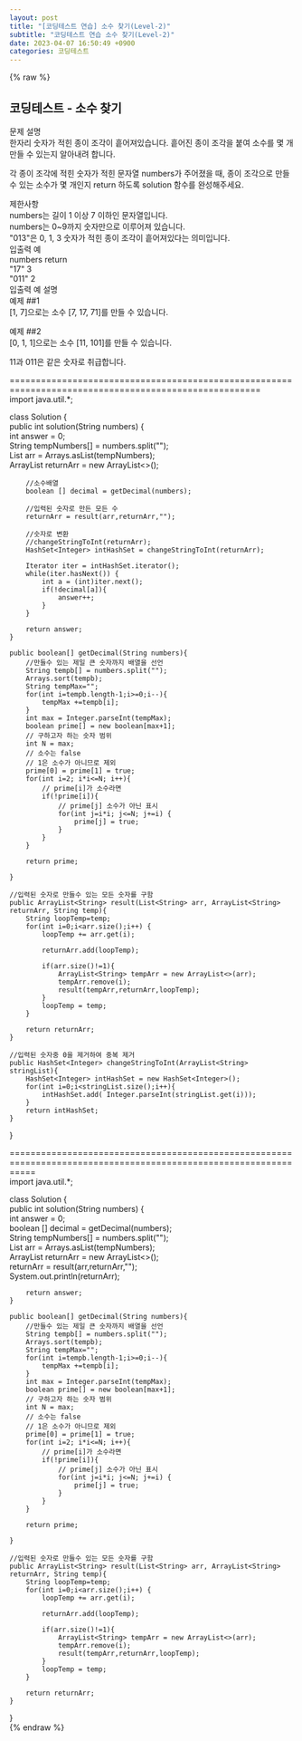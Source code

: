 ```yaml
---  
layout: post  
title: "[코딩테스트 연습] 소수 찾기(Level-2)"  
subtitle: "코딩테스트 연습 소수 찾기(Level-2)"  
date: 2023-04-07 16:50:49 +0900  
categories: 코딩테스트  
---  
```

{% raw %}  
## 코딩테스트 - 소수 찾기  
문제 설명  
한자리 숫자가 적힌 종이 조각이 흩어져있습니다. 흩어진 종이 조각을 붙여 소수를 몇 개 만들 수 있는지 알아내려 합니다.  
  
각 종이 조각에 적힌 숫자가 적힌 문자열 numbers가 주어졌을 때, 종이 조각으로 만들 수 있는 소수가 몇 개인지 return 하도록 solution 함수를 완성해주세요.  
  
제한사항  
numbers는 길이 1 이상 7 이하인 문자열입니다.  
numbers는 0~9까지 숫자만으로 이루어져 있습니다.  
"013"은 0, 1, 3 숫자가 적힌 종이 조각이 흩어져있다는 의미입니다.  
입출력 예  
numbers	return  
"17"	3  
"011"	2  
입출력 예 설명  
예제 ##1  
[1, 7]으로는 소수 [7, 17, 71]를 만들 수 있습니다.  
  
예제 ##2  
[0, 1, 1]으로는 소수 [11, 101]를 만들 수 있습니다.  
  
11과 011은 같은 숫자로 취급합니다.  
  
======================================================================================================  
import java.util.*;  
  
class Solution {  
    public int solution(String numbers) {  
        int answer = 0;  
        String tempNumbers[] = numbers.split("");  
		List<String> arr = Arrays.asList(tempNumbers);  
		ArrayList<String> returnArr = new ArrayList<>();  
  
        //소수배열  
        boolean [] decimal = getDecimal(numbers);  
  
		//입력된 숫자로 만든 모든 수  
		returnArr = result(arr,returnArr,"");  
  
        //숫자로 변환  
        //changeStringToInt(returnArr);  
        HashSet<Integer> intHashSet = changeStringToInt(returnArr);  
  
        Iterator iter = intHashSet.iterator();  
        while(iter.hasNext()) {  
            int a = (int)iter.next();  
            if(!decimal[a]){  
                answer++;  
            }  
        }  
  
        return answer;  
    }  
  
    public boolean[] getDecimal(String numbers){  
        //만들수 있는 제일 큰 숫자까지 배열을 선언  
        String tempb[] = numbers.split("");  
        Arrays.sort(tempb);  
        String tempMax="";  
        for(int i=tempb.length-1;i>=0;i--){  
            tempMax +=tempb[i];  
        }  
        int max = Integer.parseInt(tempMax);  
        boolean prime[] = new boolean[max+1];  
        // 구하고자 하는 숫자 범위  
        int N = max;  
        // 소수는 false  
        // 1은 소수가 아니므로 제외  
        prime[0] = prime[1] = true;  
        for(int i=2; i*i<=N; i++){  
            // prime[i]가 소수라면  
            if(!prime[i]){  
                // prime[j] 소수가 아닌 표시  
                for(int j=i*i; j<=N; j+=i) {  
                    prime[j] = true;  
                }  
            }  
        }  
  
        return prime;  
  
    }  
  
    //입력된 숫자로 만들수 있는 모든 숫자를 구함  
	public ArrayList<String> result(List<String> arr, ArrayList<String> returnArr, String temp){  
        String loopTemp=temp;  
        for(int i=0;i<arr.size();i++) {  
            loopTemp += arr.get(i);  
  
            returnArr.add(loopTemp);  
  
            if(arr.size()!=1){  
                ArrayList<String> tempArr = new ArrayList<>(arr);  
                tempArr.remove(i);  
                result(tempArr,returnArr,loopTemp);  
            }  
            loopTemp = temp;  
        }  
  
        return returnArr;  
    }  
  
	//입력된 숫자중 0을 제거하여 중복 제거  
    public HashSet<Integer> changeStringToInt(ArrayList<String> stringList){  
        HashSet<Integer> intHashSet = new HashSet<Integer>();  
        for(int i=0;i<stringList.size();i++){  
            intHashSet.add( Integer.parseInt(stringList.get(i)));  
        }  
        return intHashSet;  
    }  
}  
  
=================================================================================================================  
import java.util.*;  
  
class Solution {  
    public int solution(String numbers) {  
        int answer = 0;  
        boolean [] decimal = getDecimal(numbers);  
		String tempNumbers[] = numbers.split("");  
		List<String> arr = Arrays.asList(tempNumbers);  
		ArrayList<String> returnArr = new ArrayList<>();  
		returnArr = result(arr,returnArr,"");  
        System.out.println(returnArr);  
  
        return answer;  
    }  
  
    public boolean[] getDecimal(String numbers){  
        //만들수 있는 제일 큰 숫자까지 배열을 선언  
        String tempb[] = numbers.split("");  
        Arrays.sort(tempb);  
        String tempMax="";  
        for(int i=tempb.length-1;i>=0;i--){  
            tempMax +=tempb[i];  
        }  
        int max = Integer.parseInt(tempMax);  
        boolean prime[] = new boolean[max+1];  
        // 구하고자 하는 숫자 범위  
        int N = max;  
        // 소수는 false  
        // 1은 소수가 아니므로 제외  
        prime[0] = prime[1] = true;  
        for(int i=2; i*i<=N; i++){  
            // prime[i]가 소수라면  
            if(!prime[i]){  
                // prime[j] 소수가 아닌 표시  
                for(int j=i*i; j<=N; j+=i) {  
                    prime[j] = true;  
                }  
            }  
        }  
  
        return prime;  
  
    }  
  
    //입력된 숫자로 만들수 있는 모든 숫자를 구함  
	public ArrayList<String> result(List<String> arr, ArrayList<String> returnArr, String temp){  
        String loopTemp=temp;  
        for(int i=0;i<arr.size();i++) {  
            loopTemp += arr.get(i);  
  
            returnArr.add(loopTemp);  
  
            if(arr.size()!=1){  
                ArrayList<String> tempArr = new ArrayList<>(arr);  
                tempArr.remove(i);  
                result(tempArr,returnArr,loopTemp);  
            }  
            loopTemp = temp;  
        }  
  
        return returnArr;  
    }  
}  
{% endraw %}